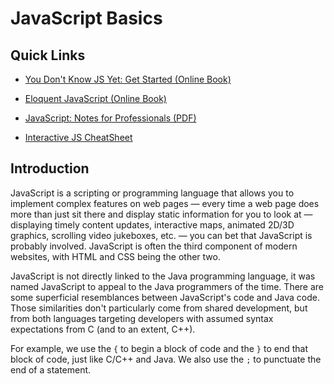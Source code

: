 # JavaScript Basics

## Quick Links  

* [You Don't Know JS Yet: Get Started (Online Book)](https://github.com/getify/You-Dont-Know-JS/blob/2nd-ed/get-started/README.md)  

* [Eloquent JavaScript (Online Book)](https://eloquentjavascript.net/)  

* [JavaScript: Notes for Professionals (PDF)](https://books.goalkicker.com/JavaScriptBook/JavaScriptNotesForProfessionals.pdf)  

* [Interactive JS CheatSheet](https://htmlcheatsheet.com/js/)  

## Introduction  
JavaScript is a scripting or programming language that allows you to implement complex features on web pages — every time a web page does more than just sit there and display static information for you to look at — displaying timely content updates, interactive maps, animated 2D/3D graphics, scrolling video jukeboxes, etc. — you can bet that JavaScript is probably involved.  JavaScript is often the third component of modern websites, with HTML and CSS being the other two.  

JavaScript is not directly linked to the Java programming language, it was named JavaScript to appeal to the Java programmers of the time.  There are some superficial resemblances between JavaScript's code and Java code. Those similarities don't particularly come from shared development, but from both languages targeting developers with assumed syntax expectations from C (and to an extent, C++).

For example, we use the `{` to begin a block of code and the `}` to end that block of code, just like C/C++ and Java. We also use the `;` to punctuate the end of a statement.

